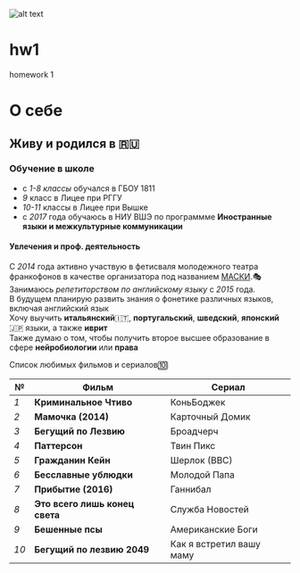 ![alt text](http://hsestore.ru/images/logohse.jpg "Logo Title Text1")

# hw1
homework 1

# **О себе**
## Живу и родился в :ru:
### Обучение в школе
- с *1-8 классы* обучался в ГБОУ 1811
- *9* класс в Лицее при РГГУ
- *10-11* классы в Лицее при Вышке
- с *2017* года обучаюсь в НИУ ВШЭ по программме **Иностранные языки и межкультурные коммуникации**
#### Увлечения и проф. деятельность
   С *2014* года активно участвую в фетисваля молодежного театра франкофонов в качестве организатора под названием [МАСКИ](http://fran.su/index.php?option=com_content&view=article&id=154&Itemid=89).:performing_arts:  
   Занимаюсь *репетиторством по английскому языку* с *2015* года.  
   В будущем планирую развить знания о фонетике различных языков, включая английский язык  
   Хочу выучить **итальянский**:it:, **португальский**, **шведский**, **японский**:jp: языки, а также **иврит**  
   Также думаю о том, чтобы получить второе высшее образование в сфере **нейробиологии** или **права**
   
   
   Список любимых фильмов и сериалов:keycap_ten:  

№ | Фильм | Сериал
--- | --- | ---
*1* | **Криминальное Чтиво** | КоньБоджек
*2* | **Мамочка (2014)** | Карточный Домик
*3* | **Бегущий по Лезвию** | Броадчерч
*4* | **Паттерсон** | Твин Пикс
*5* | **Гражданин Кейн** | Шерлок (ВВС)
*6* | **Бесславные ублюдки** | Молодой Папа
*7* | **Прибытие (2016)** | Ганнибал
*8* | **Это всего лишь конец света** | Служба Новостей
*9* | **Бешенные псы** | Американские Боги
*10* | **Бегущий по лезвию 2049** | Как я встретил вашу маму

